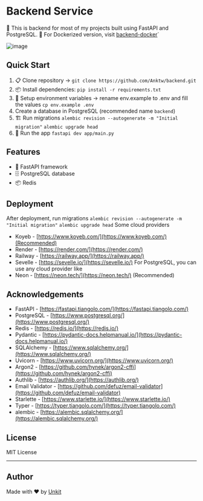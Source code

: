 # Backend Service

🚀 This is backend for most of my projects built using FastAPI and PostgreSQL.
🐳 For Dockerized version, visit [backend-docker](https://github.com/Anktw/backenddocker)`

![image](https://github.com/user-attachments/assets/8c292a9c-41af-4289-a2b3-e31bb3904a8a)


## Quick Start

1. 📋 Clone repository -> 
```git clone https://github.com/Anktw/backend.git```
2. 📦 Install dependencies:
```pip install -r requirements.txt```
3. 🔑 Setup environment variables -> rename env.example to .env and fill the values
```cp env.example .env```
4. Create a database in PostgreSQL (recommended name `backend`)
5. 🏗️ Run migrations
```alembic revision --autogenerate -m "Initial migration"```
```alembic upgrade head```
6. 🏃 Run the app
```fastapi dev app/main.py```

## Features
- 🚀 FastAPI framework
- 🗄️ PostgreSQL database
- 📦 Redis

## Deployment
After deployment, run migrations
```alembic revision --autogenerate -m "Initial migration"```
```alembic upgrade head```
Some cloud providers

- Koyeb - [https://www.koyeb.com/](https://www.koyeb.com/)(Recommended)
- Render - [https://render.com/](https://render.com/)
- Railway - [https://railway.app/](https://railway.app/)
- Sevelle - [https://sevelle.io/](https://sevelle.io/)
For PostgreSQL, you can use any cloud provider like
- Neon - [https://neon.tech/](https://neon.tech/) (Recommended)

## Acknowledgements
-  FastAPI - [https://fastapi.tiangolo.com/](https://fastapi.tiangolo.com/)
-  PostgreSQL - [https://www.postgresql.org/](https://www.postgresql.org/)
-  Redis - [https://redis.io/](https://redis.io/)
-  Pydantic - [https://pydantic-docs.helpmanual.io/](https://pydantic-docs.helpmanual.io/)
-  SQLAlchemy - [https://www.sqlalchemy.org/](https://www.sqlalchemy.org/)
-  Uvicorn - [https://www.uvicorn.org/](https://www.uvicorn.org/)
-  Argon2 - [https://github.com/hynek/argon2-cffi](https://github.com/hynek/argon2-cffi)
-  Authlib - [https://authlib.org/](https://authlib.org/)
-  Email Validator - [https://github.com/defuz/email-validator](https://github.com/defuz/email-validator)
-  Starlette - [https://www.starlette.io/](https://www.starlette.io/)
-  Typer - [https://typer.tiangolo.com/](https://typer.tiangolo.com/)
-  alembic - [https://alembic.sqlalchemy.org/](https://alembic.sqlalchemy.org/)

## License
MIT License

---

## Author
Made with ❤️ by [Unkit](https://github.com/Anktw)
